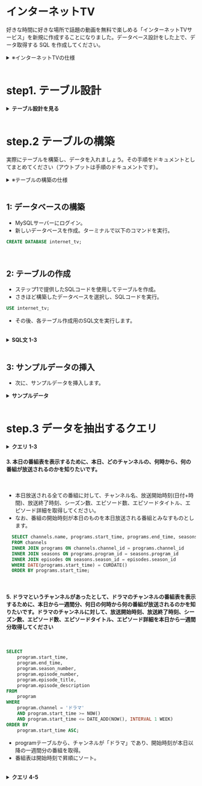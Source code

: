 # インターネットTV

好きな時間に好きな場所で話題の動画を無料で楽しめる「インターネットTVサービス」を新規に作成することになりました。データベース設計をした上で、データ取得する SQL を作成してください。

<details>
<summary>※インターネットTVの仕様</summary>

>仕様は次の通りです。サービスのイメージとしては [ABEMA](https://abema.tv/) を頭に思い浮かべてください。

- ドラマ1、ドラマ2、アニメ1、アニメ2、スポーツ、ペットなど、複数のチャンネルがある
- 各チャンネルの下では時間帯ごとに番組枠が1つ設定されており、番組が放映される
- 番組はシリーズになっているものと単発ものがある。シリーズになっているものはシーズンが1つものと、シーズン1、シーズン2のように複数シーズンのものがある。各シーズンの下では各エピソードが設定されている
- 再放送もあるため、ある番組が複数チャンネルの異なる番組枠で放映されることはある
- 番組の情報として、タイトル、番組詳細、ジャンルが画面上に表示される
- 各エピソードの情報として、シーズン数、エピソード数、タイトル、エピソード詳細、動画時間、公開日、視聴数が画面上に表示される。単発のエピソードの場合はシーズン数、エピソード数は表示されない
- ジャンルとしてアニメ、映画、ドラマ、ニュースなどがある。各番組は1つ以上のジャンルに属する
- KPIとして、チャンネルの番組枠のエピソードごとに視聴数を記録する。なお、一つのエピソードは複数の異なるチャンネル及び番組枠で放送されることがあるので、属するチャンネルの番組枠ごとに視聴数がどうだったかも追えるようにする

</details>

<br>

# step1. テーブル設計

<details>
<summary><b>テーブル設計を見る</b></summary>

## channelsテーブル：
| カラム名 | データ型     | NULL許容 | キー        | 初期値 | AUTO_INCREMENT |
| -------- | ------------ | -------- | ----------- | ------ | -------------- |
| id       | int(11)      | NO       | PRIMARY KEY |        | YES            |
| name     | varchar(255) | YES      |             |        |                |

## time_slotsテーブル：
| カラム名   | データ型 | NULL許容 | キー        | 初期値 | AUTO_INCREMENT |
| ---------- | -------- | -------- | ----------- | ------ | -------------- |
| id         | int(11)  | NO       | PRIMARY KEY |        | YES            |
| start_time | time     | NO       |             |        |                |
| end_time   | time     | NO       |             |        |                |

## programsテーブル：
| カラム名   | データ型     | NULL許容 | キー        | 初期値 | AUTO_INCREMENT |
| ---------- | ------------ | -------- | ----------- | ------ | -------------- |
| id         | int(11)      | NO       | PRIMARY KEY |        | YES            |
| title      | varchar(255) | NO       |             |        |                |
| detail     | text         | YES      |             |        |                |
| channel_id | int(11)      | NO       |             |        |                |

## program_time_slotsテーブル：
| カラム名     | データ型 | NULL許容 | キー | 初期値 | AUTO_INCREMENT |
| ------------ | -------- | -------- | ---- | ------ | -------------- |
| program_id   | int(11)  | NO       |      |        |                |
| time_slot_id | int(11)  | NO       |      |        |                |

## genresテーブル：
| カラム名 | データ型     | NULL許容 | キー        | 初期値 | AUTO_INCREMENT |
| -------- | ------------ | -------- | ----------- | ------ | -------------- |
| id       | int(11)      | NO       | PRIMARY KEY |        | YES            |
| name     | varchar(255) | NO       |             |        |                |

## program_genresテーブル：
| カラム名   | データ型 | NULL許容 | キー | 初期値 | AUTO_INCREMENT |
| ---------- | -------- | -------- | ---- | ------ | -------------- |
| program_id | int(11)  | NO       |      |        |                |
| genre_id   | int(11)  | NO       |      |        |                |


</details>

<br>

# step.2 テーブルの構築

実際にテーブルを構築し、データを入れましょう。その手順をドキュメントとしてまとめてください（アウトプットは手順のドキュメントです）。

<details>
<summary>※テーブルの構築の仕様</summary>


## テーブル構築の仕様
具体的には、以下のことを行う手順のドキュメントを作成してください。

1. データベースを構築します
2. ステップ1で設計したテーブルを構築します
3. サンプルデータを入れます。サンプルデータはご自身で作成ください（ChatGPTを利用すると比較的簡単に生成できます）

手順のドキュメントは、他の人が見た時にその手順通りに実施すればテーブル作成及びサンプルデータ格納が行えるように記載してください。

なお、ステップ2は以下のことを狙っています。

- データを実際に入れることでステップ3でデータ抽出クエリを試せるようにすること
- 手順をドキュメントにまとめることで、自身がやり直したい時にすぐやり直せること
- 手順を人が同じように行えるようにまとめることで、ドキュメントコミュニケーション力を上げること

</details>

<br>


## 1: データベースの構築

- MySQLサーバーにログイン。
- 新しいデータベースを作成。ターミナルで以下のコマンドを実行。

```sql
CREATE DATABASE internet_tv;
```
<br>

## 2: テーブルの作成

- ステップ1で提供したSQLコードを使用してテーブルを作成。
- さきほど構築したデータベースを選択し、SQLコードを実行。

```sql
USE internet_tv;
```

- その後、各テーブル作成用のSQL文を実行します。

<br>

<details>
<summary><b>SQL文 1-3</b></summary>

<br>

```sql
-- channelsテーブル作成
CREATE TABLE channels (
  id INT(11) NOT NULL AUTO_INCREMENT,
  name VARCHAR(255) NULL,
  PRIMARY KEY (id)
);

-- time_slotsテーブル作成
CREATE TABLE time_slots (
  id INT(11) NOT NULL AUTO_INCREMENT,
  start_time TIME NOT NULL,
  end_time TIME NOT NULL,
  PRIMARY KEY (id)
);

-- programsテーブル作成
CREATE TABLE programs (
  id INT(11) NOT NULL AUTO_INCREMENT,
  title VARCHAR(255) NOT NULL,
  detail TEXT NULL,
  channel_id INT(11) NOT NULL,
  PRIMARY KEY (id),
  FOREIGN KEY (channel_id) REFERENCES channels (id) ON DELETE CASCADE
);

-- program_time_slotsテーブル作成
CREATE TABLE program_time_slots (
  program_id INT(11) NOT NULL,
  time_slot_id INT(11) NOT NULL,
  FOREIGN KEY (program_id) REFERENCES programs (id) ON DELETE CASCADE,
  FOREIGN KEY (time_slot_id) REFERENCES time_slots (id) ON DELETE CASCADE
);

-- genresテーブル作成
CREATE TABLE genres (
  id INT(11) NOT NULL AUTO_INCREMENT,
  name VARCHAR(255) NOT NULL,
  PRIMARY KEY (id)
);

-- program_genresテーブル作成
CREATE TABLE program_genres (
  program_id INT(11) NOT NULL,
  genre_id INT(11) NOT NULL,
  FOREIGN KEY (program_id) REFERENCES programs (id) ON DELETE CASCADE,
  FOREIGN KEY (genre_id) REFERENCES genres (id) ON DELETE CASCADE
);
```

</details>

<br>

## 3: サンプルデータの挿入

- 次に、サンプルデータを挿入します。

<details>
<summary><b>サンプルデータ</b></summary>

```sql
-- channelsテーブルにサンプルデータを挿入
INSERT INTO channels (name) VALUES
('ABEMA NEWS'),
('ABEMA SPECIAL'),
('ABEMA SPORTS'),
('ABEMA DRAMA'),
('ABEMA ANIME');

-- time_slotsテーブルにサンプルデータを挿入
INSERT INTO time_slots (start_time, end_time) VALUES
('08:00:00', '08:30:00'),
('08:30:00', '09:00:00'),
('09:00:00', '09:30:00'),
('09:30:00', '10:00:00'),
('10:00:00', '10:30:00');

-- programsテーブルにサンプルデータを挿入
INSERT INTO programs (title, detail, channel_id) VALUES
('ABEMA NEWS MORNING', '朝の最新ニュースをお届けします。', 1),
('ABEMA SPECIAL DOCUMENTARY', '感動的なドキュメンタリー番組です。', 2),
('ABEMA SPORTS HIGHLIGHTS', 'スポーツのハイライト映像をお楽しみください。', 3),
('ABEMA DRAMA SERIES', 'ドラマシリーズの新エピソードです。', 4),
('ABEMA ANIME SHORTS', '短編アニメをお楽しみください。', 5);

-- program_time_slotsテーブルにサンプルデータを挿入
INSERT INTO program_time_slots (program_id, time_slot_id) VALUES
(1, 1),
(2, 2),
(3, 3),
(4, 4),
(5, 5);

-- genresテーブルにサンプルデータを挿入
INSERT INTO genres (name) VALUES
('ニュース'),
('ドキュメンタリー'),
('スポーツ'),
('ドラマ'),
('アニメ');

-- program_genresテーブルにサンプルデータを挿入
INSERT INTO program_genres (program_id, genre_id) VALUES
(1, 1),
(2, 2),
(3, 3),
(4, 4),
(5, 5);
```

</details>
<br>

# step.3 データを抽出するクエリ

<details>
<summary><b>クエリ 1-3</b></summary>

#### 1. よく見られているエピソードを知りたいです。エピソード視聴数トップ3のエピソードタイトルと視聴数を取得してください。
<br>

```sql
SELECT episode_title, views
FROM episodes
ORDER BY views DESC
LIMIT 3;
```

<br>

#### 2. よく見られているエピソードの番組情報やシーズン情報も合わせて知りたいです。
<br>

- エピソード視聴数トップ3の番組タイトル、シーズン数、エピソード数、エピソードタイトル、視聴数を取得してください。
<br>

```sql
SELECT programs.title, seasons.season_number, episodes.episode_number, episodes.episode_title, episodes.views
FROM programs
INNER JOIN seasons ON programs.program_id = seasons.program_id
INNER JOIN episodes ON seasons.season_id = episodes.season_id
ORDER BY episodes.views DESC
LIMIT 3;
```

- エピソードテーブルからエピソードタイトルと視聴数を取得し、視聴数の降順でソート。
- 上位3つを取得するSQLを実行。
<br>
</details>


#### 3. 本日の番組表を表示するために、本日、どのチャンネルの、何時から、何の番組が放送されるのかを知りたいです。
<br>

- 本日放送される全ての番組に対して、チャンネル名、放送開始時刻(日付+時間)、放送終了時刻、シーズン数、エピソード数、エピソードタイトル、エピソード詳細を取得してください。
- なお、番組の開始時刻が本日のものを本日放送される番組とみなすものとします。

```sql
  SELECT channels.name, programs.start_time, programs.end_time, seasons.season_number, episodes.episode_number, episodes.episode_title, episodes.episode_description
  FROM channels
  INNER JOIN programs ON channels.channel_id = programs.channel_id
  INNER JOIN seasons ON programs.program_id = seasons.program_id
  INNER JOIN episodes ON seasons.season_id = episodes.season_id
  WHERE DATE(programs.start_time) = CURDATE()
  ORDER BY programs.start_time;

```
<br>

#### 5. ドラマというチャンネルがあったとして、ドラマのチャンネルの番組表を表示するために、本日から一週間分、何日の何時から何の番組が放送されるのかを知りたいです。ドラマのチャンネルに対して、放送開始時刻、放送終了時刻、シーズン数、エピソード数、エピソードタイトル、エピソード詳細を本日から一週間分取得してください
<br>

```sql
SELECT
    program.start_time,
    program.end_time,
    program.season_number,
    program.episode_number,
    program.episode_title,
    program.episode_description
FROM
    program
WHERE
    program.channel = 'ドラマ'
    AND program.start_time >= NOW()
    AND program.start_time <= DATE_ADD(NOW(), INTERVAL 1 WEEK)
ORDER BY
    program.start_time ASC;

```
- programテーブルから、チャンネルが「ドラマ」であり、開始時刻が本日以降の一週間分の番組を取得。
- 番組表は開始時刻で昇順にソート。

<br>

</details>

<details>
<summary><b>クエリ 4-5</b></summary>

#### 4. (advanced) 直近一週間で最も見られた番組が知りたいです。直近一週間に放送された番組の中で、エピソード視聴数合計トップ2の番組に対して、番組タイトル、視聴数を取得してください。
<br>

```sql
SELECT
    program.title,
    SUM(viewership.episode_views) AS total_views
FROM
    program
    JOIN viewership ON program.id = viewership.program_id
WHERE
    program.start_time >= DATE_SUB(NOW(), INTERVAL 1 WEEK)
GROUP BY
    program.id
ORDER BY
    total_views DESC
LIMIT 2;

```

- programテーブルとviewershipテーブルを結合して、直近一週間に放送された番組のうち、エピソード視聴数合計がトップ2の番組を取得。
- 番組タイトルと視聴数のみが取得される。
- 番組タイトルで降順にソート。

<br>

#### 5. (advanced) ジャンルごとの番組の視聴数ランキングを知りたいです。番組の視聴数ランキングはエピソードの平均視聴数ランキングとします。
<br>

  ジャンルごとに視聴数トップの番組に対して、ジャンル名、番組タイトル、エピソード平均視聴数を取得してください。

```sql
SELECT
    program.genre,
    program.title,
    AVG(viewership.episode_views) AS avg_views
FROM
    program
    JOIN viewership ON program.id = viewership.program_id
GROUP BY
    program.id,
    program.genre
HAVING
    AVG(viewership.episode_views) = (
        SELECT
            MAX(avg_views)
        FROM
            (
                SELECT
                    program.genre,
                    program.id,
                    AVG(viewership.episode_views) AS avg_views
                FROM
                    program
                    JOIN viewership ON program.id = viewership.program_id
                GROUP BY
                    program.id,
                    program.genre


```
- programテーブルとviewershipテーブルをJOINし、番組のIDとジャンル、およびエピソードごとの視聴数を取得。
- GROUP BYを使用して、番組のIDとジャンルごとにグループ化し、エピソードの平均視聴数を計算。
- HAVINGを使用して、各ジャンルごとに最も高い平均視聴数を持つ番組のみを選択。
- サブクエリを使用して、最大平均視聴数を計算し、その値に一致する番組を選択。
- 選択された番組のジャンル、タイトル、およびエピソードの平均視聴数を取得。

</details>
